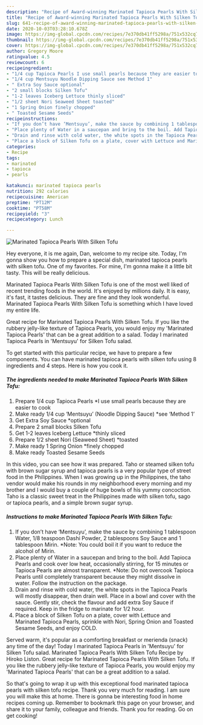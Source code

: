 ```yaml
---
description: "Recipe of Award-winning Marinated Tapioca Pearls With Silken Tofu"
title: "Recipe of Award-winning Marinated Tapioca Pearls With Silken Tofu"
slug: 641-recipe-of-award-winning-marinated-tapioca-pearls-with-silken-tofu
date: 2020-10-03T03:28:10.678Z
image: https://img-global.cpcdn.com/recipes/7e370db41ff5298a/751x532cq70/marinated-tapioca-pearls-with-silken-tofu-recipe-main-photo.jpg
thumbnail: https://img-global.cpcdn.com/recipes/7e370db41ff5298a/751x532cq70/marinated-tapioca-pearls-with-silken-tofu-recipe-main-photo.jpg
cover: https://img-global.cpcdn.com/recipes/7e370db41ff5298a/751x532cq70/marinated-tapioca-pearls-with-silken-tofu-recipe-main-photo.jpg
author: Gregory Moore
ratingvalue: 4.5
reviewcount: 6
recipeingredient:
- "1/4 cup Tapioca Pearls I use small pearls because they are easier to cook"
- "1/4 cup Mentsuyu Noodle Dipping Sauce see Method 1"
- " Extra Soy Sauce optional"
- "2 small blocks Silken Tofu"
- "1-2 leaves Iceberg Lettuce thinly sliced"
- "1/2 sheet Nori Seaweed Sheet toasted"
- "1 Spring Onion finely chopped"
- " Toasted Sesame Seeds"
recipeinstructions:
- "If you don’t have ‘Mentsuyu’, make the sauce by combining 1 tablespoon Water, 1/8 teaspoon Dashi Powder, 2 tablespoons Soy Sauce and 1 tablespoon Mirin. *Note: You could boil it if you want to reduce the alcohol of Mirin."
- "Place plenty of Water in a saucepan and bring to the boil. Add Tapioca Pearls and cook over low heat, occasionally stirring, for 15 minutes or Tapioca Pearls are almost transparent. *Note: Do not overcook Tapioca Pearls until completely transparent because they might dissolve in water. Follow the instruction on the package."
- "Drain and rinse with cold water, the white spots in the Tapioca Pearls will mostly disappear, then drain well. Place in a bowl and cover with the sauce. Gently stir, check the flavour and add extra Soy Sauce if required. Keep in the fridge to marinate for 1/2 hour."
- "Place a block of Silken Tofu on a plate, cover with Lettuce and Marinated Tapioca Pearls, sprinkle with Nori, Spring Onion and Toasted Sesame Seeds, and enjoy COLD."
categories:
- Recipe
tags:
- marinated
- tapioca
- pearls

katakunci: marinated tapioca pearls 
nutrition: 292 calories
recipecuisine: American
preptime: "PT12M"
cooktime: "PT58M"
recipeyield: "3"
recipecategory: Lunch

---
```



![Marinated Tapioca Pearls With Silken Tofu](https://img-global.cpcdn.com/recipes/7e370db41ff5298a/751x532cq70/marinated-tapioca-pearls-with-silken-tofu-recipe-main-photo.jpg)

Hey everyone, it is me again, Dan, welcome to my recipe site. Today, I'm gonna show you how to prepare a special dish, marinated tapioca pearls with silken tofu. One of my favorites. For mine, I'm gonna make it a little bit tasty. This will be really delicious.

Marinated Tapioca Pearls With Silken Tofu is one of the most well liked of recent trending foods in the world. It's enjoyed by millions daily. It is easy, it's fast, it tastes delicious. They are fine and they look wonderful. Marinated Tapioca Pearls With Silken Tofu is something which I have loved my entire life.

Great recipe for Marinated Tapioca Pearls With Silken Tofu. If you like the rubbery jelly-like texture of Tapioca Pearls, you would enjoy my &#39;Marinated Tapioca Pearls&#39; that can be a great addition to a salad. Today I marinated Tapioca Pearls in &#39;Mentsuyu&#39; for Silken Tofu salad.


To get started with this particular recipe, we have to prepare a few components. You can have marinated tapioca pearls with silken tofu using 8 ingredients and 4 steps. Here is how you cook it.

<!--inarticleads1-->

##### The ingredients needed to make Marinated Tapioca Pearls With Silken Tofu:

1. Prepare 1/4 cup Tapioca Pearls *I use small pearls because they are easier to cook
1. Make ready 1/4 cup ‘Mentsuyu’ (Noodle Dipping Sauce) *see ‘Method 1’
1. Get  Extra Soy Sauce *optional
1. Prepare 2 small blocks Silken Tofu
1. Get 1-2 leaves Iceberg Lettuce *thinly sliced
1. Prepare 1/2 sheet Nori (Seaweed Sheet) *toasted
1. Make ready 1 Spring Onion *finely chopped
1. Make ready  Toasted Sesame Seeds


In this video, you can see how it was prepared. Taho or steamed silken tofu with brown sugar syrup and tapioca pearls is a very popular type of street food in the Philippines. When I was growing up in the Philippines, the taho vendor would make his rounds in my neighborhood every morning and my brother and I would buy a couple of huge bowls of his yummy concoction. Taho is a classic sweet treat in the Philippines made with silken tofu, sago or tapioca pearls, and a simple brown sugar syrup. 

<!--inarticleads2-->

##### Instructions to make Marinated Tapioca Pearls With Silken Tofu:

1. If you don’t have ‘Mentsuyu’, make the sauce by combining 1 tablespoon Water, 1/8 teaspoon Dashi Powder, 2 tablespoons Soy Sauce and 1 tablespoon Mirin. *Note: You could boil it if you want to reduce the alcohol of Mirin.
1. Place plenty of Water in a saucepan and bring to the boil. Add Tapioca Pearls and cook over low heat, occasionally stirring, for 15 minutes or Tapioca Pearls are almost transparent. *Note: Do not overcook Tapioca Pearls until completely transparent because they might dissolve in water. Follow the instruction on the package.
1. Drain and rinse with cold water, the white spots in the Tapioca Pearls will mostly disappear, then drain well. Place in a bowl and cover with the sauce. Gently stir, check the flavour and add extra Soy Sauce if required. Keep in the fridge to marinate for 1/2 hour.
1. Place a block of Silken Tofu on a plate, cover with Lettuce and Marinated Tapioca Pearls, sprinkle with Nori, Spring Onion and Toasted Sesame Seeds, and enjoy COLD.


Served warm, it&#39;s popular as a comforting breakfast or merienda (snack) any time of the day! Today I marinated Tapioca Pearls in &#39;Mentsuyu&#39; for Silken Tofu salad. Marinated Tapioca Pearls With Silken Tofu Recipe by Hiroko Liston. Great recipe for Marinated Tapioca Pearls With Silken Tofu. If you like the rubbery jelly-like texture of Tapioca Pearls, you would enjoy my &#39;Marinated Tapioca Pearls&#39; that can be a great addition to a salad. 

So that's going to wrap it up with this exceptional food marinated tapioca pearls with silken tofu recipe. Thank you very much for reading. I am sure you will make this at home. There is gonna be interesting food in home recipes coming up. Remember to bookmark this page on your browser, and share it to your family, colleague and friends. Thank you for reading. Go on get cooking!
